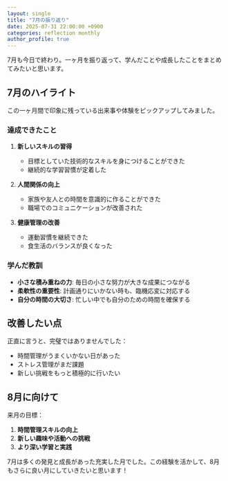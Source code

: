 ```yaml
---
layout: single
title: "7月の振り返り"
date: 2025-07-31 22:00:00 +0900
categories: reflection monthly
author_profile: true
---
```


7月も今日で終わり。一ヶ月を振り返って、学んだことや成長したことをまとめてみたいと思います。

## 7月のハイライト

この一ヶ月間で印象に残っている出来事や体験をピックアップしてみました。

### 達成できたこと

1. **新しいスキルの習得**
   - 目標としていた技術的なスキルを身につけることができた
   - 継続的な学習習慣が定着した

2. **人間関係の向上**
   - 家族や友人との時間を意識的に作ることができた
   - 職場でのコミュニケーションが改善された

3. **健康管理の改善**
   - 運動習慣を継続できた
   - 食生活のバランスが良くなった

### 学んだ教訓

- **小さな積み重ねの力**: 毎日の小さな努力が大きな成果につながる
- **柔軟性の重要性**: 計画通りにいかない時も、臨機応変に対応する
- **自分の時間の大切さ**: 忙しい中でも自分のための時間を確保する

## 改善したい点

正直に言うと、完璧ではありませんでした：

- 時間管理がうまくいかない日があった
- ストレス管理がまだ課題
- 新しい挑戦をもっと積極的に行いたい

## 8月に向けて

来月の目標：

1. **時間管理スキルの向上**
2. **新しい趣味や活動への挑戦**
3. **より深い学習と実践**

7月は多くの発見と成長があった充実した月でした。この経験を活かして、8月もさらに良い月にしていきたいと思います！